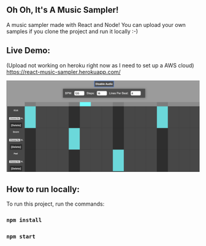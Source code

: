 ## Oh Oh, It's A Music Sampler!
A music sampler made with React and Node! You can upload your own samples if you clone the project and run it locally :-)

## Live Demo:
(Upload not working on heroku right now as I need to set up a AWS cloud)
https://react-music-sampler.herokuapp.com/

![AppPreview](thumb.png)

## How to run locally:
To run this project, run the commands:

### `npm install`
### `npm start`
